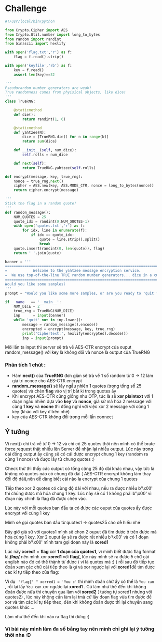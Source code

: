# Challenge

```py
#!/usr/local/bin/python

from Crypto.Cipher import AES
from Crypto.Util.number import long_to_bytes
from random import randint
from binascii import hexlify

with open('flag.txt','r') as f:
    flag = f.read().strip()

with open('keyfile','rb') as f:
    key = f.read()
    assert len(key)==32

'''
Pseudorandom number generators are weak!
True randomness comes from phyisical objects, like dice!
'''
class TrueRNG:

    @staticmethod
    def die():
        return randint(1, 6)

    @staticmethod
    def yahtzee(N):
        dice = [TrueRNG.die() for n in range(N)]
        return sum(dice)

    def __init__(self, num_dice):
        self.rolls = num_dice

    def next(self):
        return TrueRNG.yahtzee(self.rolls)

def encrypt(message, key, true_rng):
    nonce = true_rng.next()
    cipher = AES.new(key, AES.MODE_CTR, nonce = long_to_bytes(nonce))
    return cipher.encrypt(message)

'''
Stick the flag in a random quote!
'''
def random_message():
    NUM_QUOTES = 25
    quote_idx = randint(0,NUM_QUOTES-1)
    with open('quotes.txt','r') as f:
        for idx, line in enumerate(f):
            if idx == quote_idx:
                quote = line.strip().split()
                break
    quote.insert(randint(0, len(quote)), flag)
    return ' '.join(quote)

banner = '''
============================================================================
=            Welcome to the yahtzee message encryption service.            =
=  We use top-of-the-line TRUE random number generators... dice in a cup!  =
============================================================================
Would you like some samples?
'''
prompt = "Would you like some more samples, or are you ready to 'quit'?\n"

if __name__ == '__main__':
    NUM_DICE = 2
    true_rng = TrueRNG(NUM_DICE)
    inp      = input(banner)
    while 'quit' not in inp.lower():
        message = random_message().encode()
        encrypted = encrypt(message, key, true_rng)
        print('Ciphertext:', hexlify(encrypted).decode())
        inp = input(prompt)
```
Mõi lần ta input thì server sẽ trả về AES-CTR encrypt của ouput random_message() với key là không đổi và nonce là output của TrueRNG

### Phân tích 1 chút :
* Hàm **next()** của **TrueRNG** đơn giản sẽ trả về 1 số random từ 0 -> 12 làm giá trị nonce cho AES-CTR encrypt
* **random_message()** sẽ lấy ngẫu nhiên 1 quotes (trong tổng số 25 quotes) và chèn **flag** vào vị trí bất kì trong quotes ấy
* Khi encrypt AES-CTR cũng giống như OTP, tức là sẽ **xor** **plaintext** với 1 đoạn ngâu nhiên dựa vào **key** và **nonce**, giã sử mã hóa 2 message với cùng 1  **key** và **nocne** thì đồng nghĩ với việc xor 2 message với cùng 1 key (khác với key ở trên nhé)
* key của AES-CTR không đổi trong mỗi lần connect

## Ý tưởng 
Vì next() chỉ trả về từ 0 -> 12 và chỉ có 25 quotes thôi nên mình có thể brute force request thật nhiều lên Server để nhận lại nhiều output. Lúc này trong cái đống output ấy cũng sẽ có cái được encrypt chung 1 key (random ra cùng 1 nonce)  và được lấy từ chung quotes :)

Check thử thì thấy các output có tổng cộng 25 độ dài khác nhau, vậy tức là không có quotes nào có chung độ dài ( AES-CTR encrypt không làm thay đổi độ dài),nên dễ dàng biết cái nào la encrypt của chung 1 quotes

Tiếp theo xor 2 quotes có cùng độ dài với nhau, nếu ra được nhiều  b'\x00' thì chúng được mã hóa chung 1 key. Lúc này sẽ có 1 không phải b'\x00' vì đoạn này chinh là flag đã được chèn vào.

Lúc này với mỗi quotes ban đầu ta có được các ouput của quotes ấy được encrypt với cùng 1 key

Mình sẽ gọi quotes ban đầu từ quotes1 -> quotes25 cho dễ hiểu nhé

Bây giờ giá sử với quotes1 mình sẽ chọn 2 ouput đã tìm được ở trên được mã hóa cùng 1 key. Xor 2 ouput ấy sẽ ra được rất nhiều b'\x00' và có 1 đoạn không phải b'\x00' mình tam gọi đoạn này là **xored1**

Lúc này **xored1** = **flag** xor **1 đoạn của quotes1**, vì mình biết được flag format là ***flag{*** nên mình  xor **xored1** với **flag{**, lúc này mình sẽ ra được 5 chữ cái english nào đó có thể thành từ được ( vì là quotes mà :) ) rồi sau đó tiếp tục đoán xem các chữ cái tiếp theo là gì và xor ngược lại với **xored1**để tìm được các kí tự tiếp theo của flag: 

Ví dụ ``` 'flag{' ^ xorred1 = 'You c'``` thì mình đoán chữ ấy có thể là  ```You can ``` , rồi lại lấy ``` You can ``` xor ngược lại  **xored1** . Cứ làm như thế đến khi không đoán được nữa thì chuyển qua làm với **xored2** ( tương tự xored1 nhưng với quotes2) , lúc này không cần làm lại tmà cứ lấy đoạn flag vừa tìm được để xor và tìm các kí tự tiếp theo, đén khi không đoán được thì lại chuyển sang quotes khác ...

Làm như thế đến khi nào ra flag thì dừng :)

### Vì bài này mình làm đa số bằng tay nên mình chỉ ghi lại ý tưởng thôi nha :D



